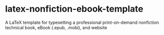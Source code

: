 # latex-nonfiction-ebook-template
A LaTeX template for typesetting a professional print-on-demand nonfiction technical book, eBook (.epub, .mobi), and website

